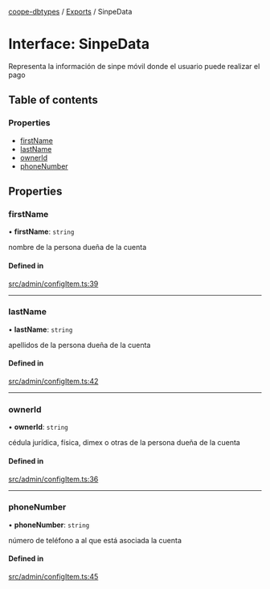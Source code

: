 [coope-dbtypes](../README.md) / [Exports](../modules.md) / SinpeData

# Interface: SinpeData

Representa la información de sinpe móvil donde el usuario puede realizar el pago

## Table of contents

### Properties

- [firstName](SinpeData.md#firstname)
- [lastName](SinpeData.md#lastname)
- [ownerId](SinpeData.md#ownerid)
- [phoneNumber](SinpeData.md#phonenumber)

## Properties

### firstName

• **firstName**: `string`

nombre de la persona dueña de la cuenta

#### Defined in

[src/admin/configItem.ts:39](https://github.com/UCR-Labs/Coope-dbtypes/blob/42e7810/src/admin/configItem.ts#L39)

___

### lastName

• **lastName**: `string`

apellidos de la persona dueña de la cuenta

#### Defined in

[src/admin/configItem.ts:42](https://github.com/UCR-Labs/Coope-dbtypes/blob/42e7810/src/admin/configItem.ts#L42)

___

### ownerId

• **ownerId**: `string`

cédula jurídica, física, dimex o otras de la persona dueña de la cuenta

#### Defined in

[src/admin/configItem.ts:36](https://github.com/UCR-Labs/Coope-dbtypes/blob/42e7810/src/admin/configItem.ts#L36)

___

### phoneNumber

• **phoneNumber**: `string`

número de teléfono a al que está asociada la cuenta

#### Defined in

[src/admin/configItem.ts:45](https://github.com/UCR-Labs/Coope-dbtypes/blob/42e7810/src/admin/configItem.ts#L45)
